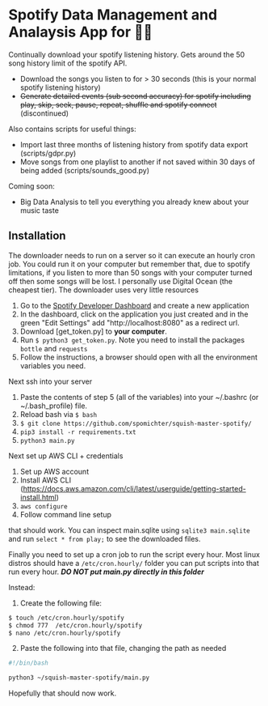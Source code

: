 # Spotify Data Management and Analaysis App for 🍯🌭

Continually download your spotify listening history. Gets around the 50 song history limit of the spotify API.

* Download the songs you listen to for > 30 seconds (this is your normal spotify listening history)
* ~~Generate detailed events (sub second accuracy) for spotify including play, skip, seek, pause, repeat, shuffle and spotify connect~~ (discontinued)

Also contains scripts for useful things:

* Import last three months of listening history from spotify data export (scripts/gdpr.py)
* Move songs from one playlist to another if not saved within 30 days of being added (scripts/sounds_good.py)

Coming soon:

* Big Data Analysis to tell you everything you already knew about your music taste  

## Installation 

The downloader needs to run on a server so it can execute an hourly cron job. You could run it on your computer but remember that, due to spotify limitations, if you listen to more than 50 songs with your computer turned off then some songs will be lost. I personally use Digital Ocean (the cheapest tier). The downloader uses very little resources 

1. Go to the [Spotify Developer Dashboard](https://developer.spotify.com/dashboard) and create a new application
2. In the dashboard, click on the application you just created and in the green "Edit Settings" add "http://localhost:8080" as a redirect url. 
3. Download [get_token.py] to **your computer**. 
4. Run ```$ python3 get_token.py```. Note you need to install the packages ```bottle``` and ```requests```
5. Follow the instructions, a browser should open with all the environment variables you need.

Next ssh into your server 

1. Paste the contents of step 5 (all of the variables) into your ~/.bashrc (or ~/.bash_profile) file. 
2. Reload bash via ```$ bash```
3. ```$ git clone https://github.com/spomichter/squish-master-spotify/```
4. ```pip3 install -r requirements.txt```
5. ```python3 main.py```

Next set up AWS CLI + credentials
1. Set up AWS account
2. Install AWS CLI (https://docs.aws.amazon.com/cli/latest/userguide/getting-started-install.html)
3. ```aws configure```
4. Follow command line setup

that should work. You can inspect main.sqlite using ```sqlite3 main.sqlite``` and run ```select * from play;``` to see the downloaded files.

Finally you need to set up a cron job to run the script every hour. Most linux distros should have a ```/etc/cron.hourly/``` folder you can put scripts into that run every hour. ***DO NOT put main.py directly in this folder***

Instead:

1. Create the following file:

```bash
$ touch /etc/cron.hourly/spotify
$ chmod 777  /etc/cron.hourly/spotify
$ nano /etc/cron.hourly/spotify
```

2. Paste the following into that file, changing the path as needed


```bash
#!/bin/bash

python3 ~/squish-master-spotify/main.py
```

Hopefully that should now work.
